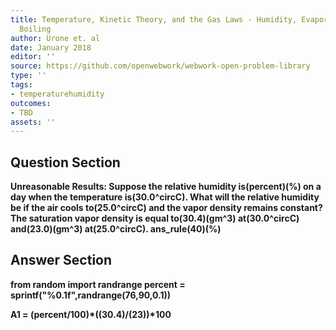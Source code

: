 ```yaml
---
title: Temperature, Kinetic Theory, and the Gas Laws - Humidity, Evaporation, and
  Boiling
author: Urone et. al
date: January 2018
editor: ''
source: https://github.com/openwebwork/webwork-open-problem-library
type: ''
tags:
- temperaturehumidity
outcomes:
- TBD
assets: ''
---
```


## Question Section 

<b>
<b>Unreasonable Results:<b> Suppose the relative humidity is(percent)(%) on a day when the temperature is(30.0^circC). What will the relative humidity be if the air cools to(25.0^circC) and the vapor density remains constant? The saturation vapor density is equal to(30.4)(gm^3) at(30.0^circC) and(23.0)(gm^3) at(25.0^circC).
ans_rule(40)(%)


## Answer Section

from random import randrange
percent = sprintf("%0.1f",randrange(76,90,0.1))

A1 = (percent/100)*((30.4)/(23))*100